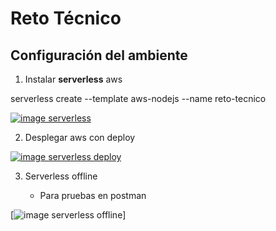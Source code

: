 
# Reto Técnico

## Configuración del ambiente

1. Instalar **serverless** aws

serverless create --template aws-nodejs --name reto-tecnico

[![image serverless](https://github.com/Newnovox/reto-tecnico/blob/main/serverless-i.jpg "serverless")]()

2. Desplegar aws con deploy

[![image serverless deploy](https://github.com/Newnovox/reto-tecnico/blob/main/serverless-deploy.jpg)]()


3. Serverless offline

    - Para pruebas en postman 

[![image serverless offline](https://github.com/Newnovox/reto-tecnico/blob/main/serverless-offline.jpg "serverless")]




